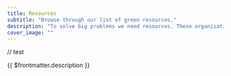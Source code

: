 ```yaml
---
title: Resources
subtitle: "Browse through our list of green resources."
description: "To solve big problems we need resources. These organisations are doing the right thing and can help. Make a wise choice and support them." # max 160 digits cos dunno how to trim it, yet...
cover_image: ""
---
```


// test

{{ $frontmatter.description }}
